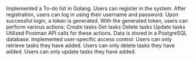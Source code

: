 Implemented a To-do list in Golang.
Users can register in the system.
After registration, users can log in using their username and password.
Upon successful login, a token is generated.
With the generated token, users can perform various actions:
  Create tasks
  Get tasks
  Delete tasks
  Update tasks
Utilized Postman API calls for these actions.
Data is stored in a PostgreSQL database.
Implemented user-specific access control:
Users can only retrieve tasks they have added.
Users can only delete tasks they have added.
Users can only update tasks they have added.
